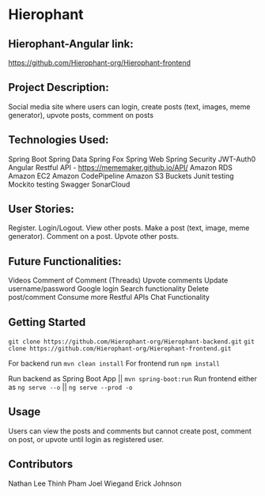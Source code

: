# Hierophant

## Hierophant-Angular link:
https://github.com/Hierophant-org/Hierophant-frontend

## Project Description:
Social media site where users can login, create posts (text, images, meme generator), upvote posts, comment on posts

## Technologies Used:
Spring Boot
Spring Data
Spring Fox
Spring Web
Spring Security
JWT-Auth0
Angular
Restful API - https://mememaker.github.io/API/
Amazon RDS
Amazon EC2
Amazon CodePipeline
Amazon S3 Buckets
Junit testing
Mockito testing
Swagger
SonarCloud

## User Stories:
Register.
Login/Logout.
View other posts.
Make a post (text, image, meme generator).
Comment on a post.
Upvote other posts.

## Future Functionalities:
Videos
Comment of Comment (Threads)
Upvote comments
Update username/password
Google login
Search functionality
Delete post/comment
Consume more Restful APIs
Chat Functionality


## Getting Started
`git clone https://github.com/Hierophant-org/Hierophant-backend.git`
`git clone https://github.com/Hierophant-org/Hierophant-frontend.git`

For backend run `mvn clean install` 
For frontend run `npm install`

Run backend as Spring Boot App || `mvn spring-boot:run`
Run frontend either as `ng serve --o` || `ng serve --prod -o`

## Usage
Users can view the posts and comments 
but cannot create post, comment on post, or upvote 
until login as registered user.

## Contributors
Nathan Lee
Thinh Pham
Joel Wiegand
Erick Johnson



